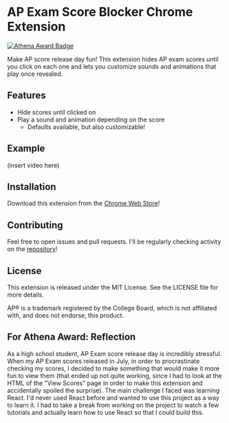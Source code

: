 # AP Exam Score Blocker Chrome Extension

[![Athena Award Badge](https://img.shields.io/endpoint?url=https%3A%2F%2Faward.athena.hackclub.com%2Fapi%2Fbadge)](https://award.athena.hackclub.com?utm_source=readme)

Make AP score release day fun! This extension hides AP exam scores until you click on each one and lets you customize sounds and animations that play once revealed.

## Features

-   Hide scores until clicked on
-   Play a sound and animation depending on the score
    -   Defaults available, but also customizable!

## Example

(insert video here)

## Installation

Download this extension from the [Chrome Web Store](link_to_be_added)!

## Contributing

Feel free to open issues and pull requests. I'll be regularly checking activity on the [repository](https://github.com/alaramartin/ap-score-cover)!

## License

This extension is released under the MIT License. See the LICENSE file for more details.

AP® is a trademark registered by the College Board, which is not affiliated with, and does not endorse, this product.

## For Athena Award: Reflection

As a high school student, AP Exam score release day is incredibly stressful. When my AP Exam scores released in July, in order to procrastinate checking my scores, I decided to make something that would make it more fun to view them (that ended up not quite working, since I had to look at the HTML of the "View Scores" page in order to make this extension and accidentally spoiled the surprise). The main challenge I faced was learning React. I'd never used React before and wanted to use this project as a way to learn it. I had to take a break from working on the project to watch a few tutorials and actually learn how to use React so that I could build this.
